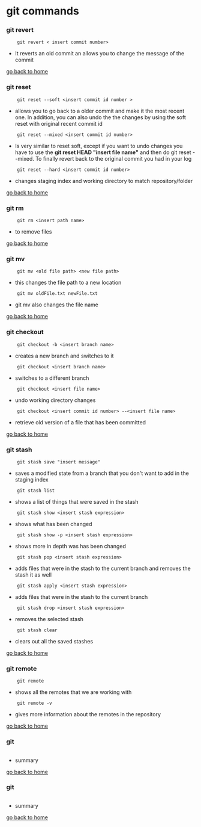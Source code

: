 # git commands

[home]:#git-commands


### git revert

```
	git revert < insert commit number>
```
- It reverts an old commit an allows you to change the message of the commit

[go back to home][home]


### git reset

```
	git reset --soft <insert commit id number >
```
- allows you to go back to a older commit and make it the most recent one. In addition, you can also undo the the changes by using  the soft reset with original recent commit id


```
	git reset --mixed <insert commit id number>
```
- Is very similar to  reset soft, except if you want to undo changes you have to use the **git reset HEAD "insert file name"** and then do git reset --mixed. To finally revert back to the original commit you had in your log


```
	git reset --hard <insert commit id number>
```
- changes staging index and working directory to match repository/folder


[go back to home][home]


### git rm

```
	git rm <insert path name>
```
- to remove files

[go back to home][home]

### git mv

```
	git mv <old file path> <new file path>
```
- this changes the file path to a new location

```
	git mv oldFile.txt newFile.txt
```
- git mv also changes the file name

[go back to home][home]


### git checkout

```
	git checkout -b <insert branch name>
```
- creates a new branch and switches to it

```
	git checkout <insert branch name>
```
- switches to a different branch

```
	git checkout <insert file name>
```
- undo working directory changes

```
	git checkout <insert commit id number> --<insert file name>
```
- retrieve old version of a file that has been committed

[go back to home][home]

### git stash

```
	git stash save "insert message"
```
- saves a modified state from a branch that you don't want to add in the staging index

```
	git stash list
```
- shows a list of things that were saved in the stash

```
	git stash show <insert stash expression>
```
- shows what has been changed

```
	git stash show -p <insert stash expression>
```
- shows more in depth was has been changed

```
	git stash pop <insert stash expression>
```
- adds files that were in the stash to the current branch and removes the stash it as well

```
	git stash apply <insert stash expression>
```
- adds files that were in the stash to the current branch

```
	git stash drop <insert stash expression>
```
- removes the selected stash

```
	git stash clear
``` 
- clears out all the saved stashes


[go back to home][home]


### git remote

```
	git remote
```
- shows all the remotes that we are working with

```
	git remote -v
```
- gives more information about the remotes in the repository


[go back to home][home]

### git

```
```
- summary

[go back to home][home]


### git

```
```
- summary

[go back to home][home]

